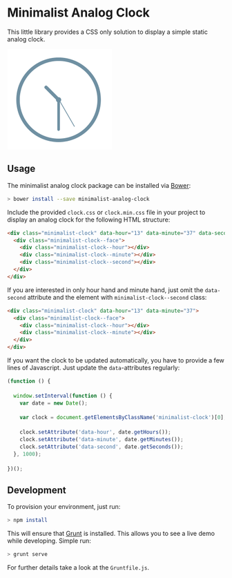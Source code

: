 # Minimalist Analog Clock

This little library provides a CSS only solution to display a simple static analog clock.

![Minimalist Analog Clock](minimalist_clock.png)

## Usage

The minimalist analog clock package can be installed via [Bower](http://bower.io/):

```sh
> bower install --save minimalist-analog-clock
```

Include the provided `clock.css` or `clock.min.css` file in your project to display an analog clock for the following
HTML structure:

```html
<div class="minimalist-clock" data-hour="13" data-minute="37" data-second="0">
  <div class="minimalist-clock--face">
    <div class="minimalist-clock--hour"></div>
    <div class="minimalist-clock--minute"></div>
    <div class="minimalist-clock--second"></div>
  </div>
</div>
```

If you are interested in only hour hand and minute hand, just omit the `data-second` attribute and the element with
`minimalist-clock--second` class:

```html
<div class="minimalist-clock" data-hour="13" data-minute="37">
  <div class="minimalist-clock--face">
    <div class="minimalist-clock--hour"></div>
    <div class="minimalist-clock--minute"></div>
  </div>
</div>
```

If you want the clock to be updated automatically, you have to provide a few lines of Javascript. Just update the
`data`-attributes regularly:

```javascript
(function () {

  window.setInterval(function () {
    var date = new Date();

    var clock = document.getElementsByClassName('minimalist-clock')[0];

    clock.setAttribute('data-hour', date.getHours());
    clock.setAttribute('data-minute', date.getMinutes());
    clock.setAttribute('data-second', date.getSeconds());
  }, 1000);

})();
```

## Development

To provision your environment, just run:

```sh
> npm install
```

This will ensure that [Grunt](http://gruntjs.com) is installed. This allows you to see a live demo while developing.
Simple run:

```sh
> grunt serve
```

For further details take a look at the `Gruntfile.js`.
